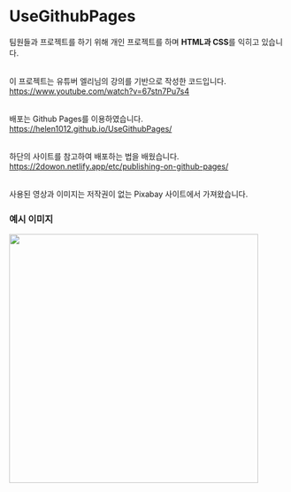 # UseGithubPages

팀원들과 프로젝트를 하기 위해 개인 프로젝트를 하며 <b>HTML과 CSS</b>를 익히고 있습니다. <br>  <br>

이 프로젝트는 유튜버 엘리님의 강의를 기반으로 작성한 코드입니다. <br>
https://www.youtube.com/watch?v=67stn7Pu7s4  <br>  <br>

배포는 Github Pages를 이용하였습니다. <br>
https://helen1012.github.io/UseGithubPages/ <br>  <br>

하단의 사이트를 참고하여 배포하는 법을 배웠습니다. <br>
https://2dowon.netlify.app/etc/publishing-on-github-pages/ <br>  <br>

사용된 영상과 이미지는 저작권이 없는 Pixabay 사이트에서 가져왔습니다. <br>

### 예시 이미지
<img src="https://user-images.githubusercontent.com/64337152/132090731-b0918fe4-b1e3-4204-b0f5-f0d048d55af4.png" width="450">

        
